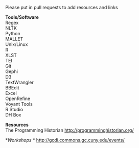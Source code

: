 Please put in pull requests to add resources and links

**Tools/Software**  
Regex  
NLTK  
Python  
MALLET  
Unix/Linux  
R  
XLST  
TEI  
Git  
Gephi  
D3  
TextWrangler  
BBEdit  
Excel  
OpenRefine  
Voyant Tools  
R Studio  
DH Box  

**Resources**  
The Programming Historian http://programminghistorian.org/

**Workshops*  *
http://gcdi.commons.gc.cuny.edu/events/
